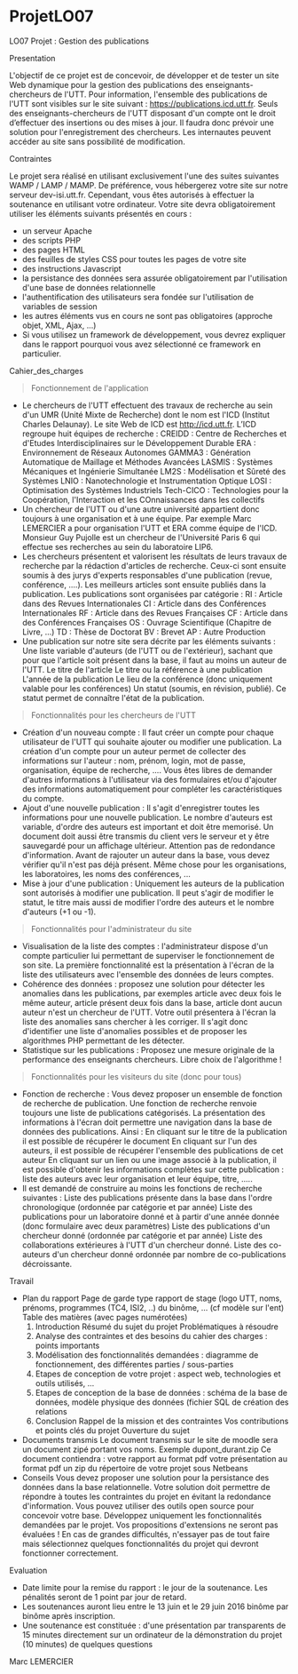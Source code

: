 # ProjetLO07

LO07 Projet : Gestion des publications

Presentation

L'objectif de ce projet est de concevoir, de développer et de tester un site Web dynamique pour la gestion des publications des enseignants-chercheurs de l'UTT. Pour information, l'ensemble des publications de l'UTT sont visibles sur le site suivant : https://publications.icd.utt.fr.
Seuls des enseignants-chercheurs de l'UTT disposant d'un compte ont le droit d’effectuer des insertions ou des mises à jour. Il faudra donc prévoir une solution pour l'enregistrement des chercheurs. Les internautes peuvent accéder au site sans possibilité de modification.

Contraintes

Le projet sera réalisé en utilisant exclusivement l'une des suites suivantes WAMP / LAMP / MAMP. De préférence, vous hébergerez votre site sur notre serveur dev-isi.utt.fr. Cependant, vous êtes autorisés à effectuer la soutenance en utilisant votre ordinateur.
Votre site devra obligatoirement utiliser les éléments suivants présentés en cours :
- un serveur Apache
- des scripts PHP
- des pages HTML
- des feuilles de styles CSS pour toutes les pages de votre site
- des instructions Javascript
- la persistance des données sera assurée obligatoirement par l'utilisation d'une base de données relationnelle
- l'authentification des utilisateurs sera fondée sur l'utilisation de variables de session
- les autres éléments vus en cours ne sont pas obligatoires (approche objet, XML, Ajax, ...)
- Si vous utilisez un framework de développement, vous devrez expliquer dans le rapport pourquoi vous avez sélectionné ce framework en particulier.

Cahier_des_charges

> Fonctionnement de l'application
- Le chercheurs de l'UTT effectuent des travaux de recherche au sein d'un UMR (Unité Mixte de Recherche) dont le nom est l'ICD (Institut Charles Delaunay). Le site Web de ICD est http://icd.utt.fr. L’ICD regroupe huit équipes de recherche :
    CREIDD : Centre de Recherches et d'Etudes Interdisciplinaires sur le Développement Durable
    ERA : Environnement de Réseaux Autonomes
    GAMMA3 : Génération Automatique de Maillage et Méthodes Avancées
    LASMIS : Systèmes Mécaniques et Ingénierie Simultanée
    LM2S : Modélisation et Sûreté des Systèmes
    LNIO : Nanotechnologie et Instrumentation Optique
    LOSI : Optimisation des Systèmes Industriels
    Tech-CICO : Technologies pour la Coopération, l'Interaction et les COnnaissances dans les collectifs
- Un chercheur de l'UTT ou d'une autre université appartient donc toujours à une organisation et à une équipe. Par exemple Marc LEMERCIER a pour organisation l'UTT et ERA comme équipe de l'ICD. Monsieur Guy Pujolle est un chercheur de l'Université Paris 6 qui effectue ses recherches au sein du laboratoire LIP6.
- Les chercheurs présentent et valorisent les résultats de leurs travaux de recherche par la rédaction d'articles de recherche. Ceux-ci sont ensuite soumis à des jurys d'experts responsables d'une publication (revue, conférence, ....). Les meilleurs articles sont ensuite publiés dans la publication. Les publications sont organisées par catégorie :
    RI : Article dans des Revues Internationales
    CI : Article dans des Conférences Internationales
    RF : Article dans des Revues Françaises
    CF : Article dans des Conférences Françaises
    OS : Ouvrage Scientifique (Chapitre de Livre, ...)
    TD : Thèse de Doctorat
    BV : Brevet
    AP : Autre Production
- Une publication sur notre site sera décrite par les éléments suivants :
    Une liste variable d'auteurs (de l'UTT ou de l'extérieur), sachant que pour que l'article soit présent dans la base, il faut au moins un auteur de l'UTT.
    Le titre de l'article
    Le titre ou la référence à une publication
    L'année de la publication
    Le lieu de la conférence (donc uniquement valable pour les conférences)
    Un statut (soumis, en révision, publié). Ce statut permet de connaître l'état de la publication.
> Fonctionnalités pour les chercheurs de l'UTT
- Création d'un nouveau compte : Il faut créer un compte pour chaque utilisateur de l'UTT qui souhaite ajouter ou modifier une publication. La création d'un compte pour un auteur permet de collecter des informations sur l'auteur : nom, prénom, login, mot de passe, organisation, équipe de recherche, .... Vous êtes libres de demander d'autres informations à l'utilisateur via des formulaires et/ou d'ajouter des informations automatiquement pour compléter les caractéristiques du compte.
- Ajout d'une nouvelle publication : Il s'agit d'enregistrer toutes les informations pour une nouvelle publication. Le nombre d'auteurs est variable, d'ordre des auteurs est important et doit être memorisé. Un document doit aussi être transmis du client vers le serveur et y être sauvegardé pour un affichage ultérieur. Attention pas de redondance d'information. Avant de rajouter un auteur dans la base, vous devez vérifier qu'il n'est pas déjà présent. Même chose pour les organisations, les laboratoires, les noms des conférences, ...
- Mise à jour d'une publication : Uniquement les auteurs de la publication sont autorisés à modifier une publication. Il peut s'agir de modifier le statut, le titre mais aussi de modifier l'ordre des auteurs et le nombre d'auteurs (+1 ou -1).
> Fonctionnalités pour l'administrateur du site
- Visualisation de la liste des comptes : l'administrateur dispose d'un compte particulier lui permettant de superviser le fonctionnement de son site. La première fonctionnalité est la présentation à l'écran de la liste des utilisateurs avec l'ensemble des données de leurs comptes.
- Cohérence des données : proposez une solution pour détecter les anomalies dans les publications, par exemples article avec deux fois le même auteur, article présent deux fois dans la base, article dont aucun auteur n'est un chercheur de l'UTT. Votre outil présentera à l'écran la liste des anomalies sans chercher à les corriger. Il s'agit donc d'identifier une liste d'anomalies possibles et de proposer les algorithmes PHP permettant de les détecter.
- Statistique sur les publications : Proposez une mesure originale de la performance des enseignants chercheurs. Libre choix de l'algorithme !
> Fonctionnalités pour les visiteurs du site (donc pour tous)
- Fonction de recherche : Vous devez proposer un ensemble de fonction de recherche de publication. Une fonction de recherche renvoie toujours une liste de publications catégorisés. La présentation des informations à l'écran doit permettre une navigation dans la base de données des publications. Ainsi :
    En cliquant sur le titre de la publication il est possible de récupérer le document
    En cliquant sur l'un des auteurs, il est possible de récupérer l'ensemble des publications de cet auteur
    En cliquant sur un lien ou une image associé à la publication, il est possible d'obtenir les informations complètes sur cette publication : liste des auteurs avec leur organisation et leur équipe, titre, .....
- Il est demandé de construire au moins les fonctions de recherche suivantes :
    Liste des publications présente dans la base dans l'ordre chronologique (ordonnée par catégorie et par année)
    Liste des publications pour un laboratoire donné et à partir d'une année donnée (donc formulaire avec deux paramètres)
    Liste des publications d'un chercheur donné (ordonnée par catégorie et par année)
    Liste des collaborations extérieures à l'UTT d'un chercheur donné.
    Liste des co-auteurs d'un chercheur donné ordonnée par nombre de co-publications décroissante.

Travail

- Plan du rapport
    Page de garde type rapport de stage (logo UTT, noms, prénoms, programmes (TC4, ISI2, ..) du binôme, ... (cf modèle sur l'ent)
    Table des matières (avec pages numérotées)
    1. Introduction
      Résumé du sujet du projet
      Problématiques à résoudre
    2. Analyse des contraintes et des besoins du cahier des charges : points importants
    3. Modélisation des fonctionnalités demandées : diagramme de fonctionnement, des différentes parties / sous-parties
    4. Etapes de conception de votre projet : aspect web, technologies et outils utilisés, ...
    5. Etapes de conception de la base de données : schéma de la base de données, modèle physique des données (fichier SQL de création des relations
    6. Conclusion
      Rappel de la mission et des contraintes
      Vos contributions et points clés du projet
      Ouverture du sujet
- Documents transmis
    Le document transmis sur le site de moodle sera un document zipé portant vos noms. Exemple dupont_durant.zip
    Ce document contiendra :
      votre rapport au format pdf
      votre présentation au format pdf
      un zip du répertoire de votre projet sous Netbeans
- Conseils
    Vous devez proposer une solution pour la persistance des données dans la base relationnelle. Votre solution doit permettre de répondre à toutes les contraintes du projet en évitant la redondance d'information. Vous pouvez utiliser des outils open source pour concevoir votre base.
    Développez uniquement les fonctionnalités demandées par le projet. Vos propositions d'extensions ne seront pas évaluées !
    En cas de grandes difficultés, n'essayer pas de tout faire mais sélectionnez quelques fonctionnalités du projet qui devront fonctionner correctement.

Evaluation

- Date limite pour la remise du rapport : le jour de la soutenance. Les pénalités seront de 1 point par jour de retard.
- Les soutenances auront lieu entre le 13 juin et le 29 juin 2016 binôme par binôme après inscription.
- Une soutenance est constituée :
    d'une présentation par transparents de 15 minutes directement sur un ordinateur
    de la démonstration du projet (10 minutes)
    de quelques questions

Marc LEMERCIER
